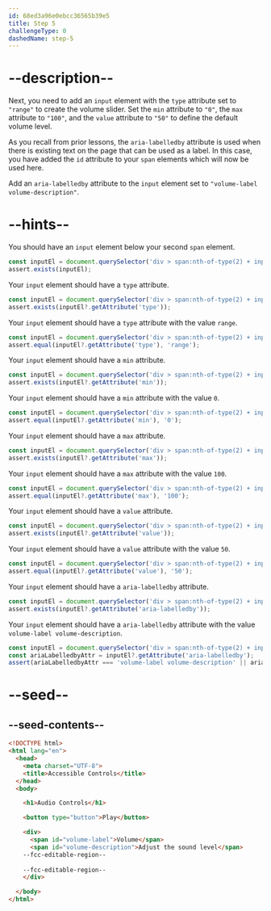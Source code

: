 ```yaml
---
id: 68ed3a96e0ebcc36565b39e5
title: Step 5
challengeType: 0
dashedName: step-5
---
```


# --description--

Next, you need to add an `input` element with the `type` attribute set to `"range"` to create the volume slider. Set the `min` attribute to `"0"`, the `max` attribute to `"100"`, and the `value` attribute to `"50"` to define the default volume level.

As you recall from prior lessons, the `aria-labelledby` attribute is used when there is existing text on the page that can be used as a label. In this case, you have added the `id` attribute to your `span` elements which will now be used here.

Add an `aria-labelledby` attribute to the `input` element set to `"volume-label volume-description"`.

# --hints--

You should have an `input` element below your second `span` element.

```js
const inputEl = document.querySelector('div > span:nth-of-type(2) + input');
assert.exists(inputEl);
```

Your `input` element should have a `type` attribute.

```js
const inputEl = document.querySelector('div > span:nth-of-type(2) + input');
assert.exists(inputEl?.getAttribute('type'));
```

Your `input` element should have a `type` attribute with the value `range`.

```js
const inputEl = document.querySelector('div > span:nth-of-type(2) + input');
assert.equal(inputEl?.getAttribute('type'), 'range');
```

Your `input` element should have a `min` attribute.

```js
const inputEl = document.querySelector('div > span:nth-of-type(2) + input');
assert.exists(inputEl?.getAttribute('min'));
```

Your `input` element should have a `min` attribute with the value `0`.

```js
const inputEl = document.querySelector('div > span:nth-of-type(2) + input');
assert.equal(inputEl?.getAttribute('min'), '0');
```

Your `input` element should have a `max` attribute.

```js
const inputEl = document.querySelector('div > span:nth-of-type(2) + input');
assert.exists(inputEl?.getAttribute('max'));
```

Your `input` element should have a `max` attribute with the value `100`.

```js
const inputEl = document.querySelector('div > span:nth-of-type(2) + input');
assert.equal(inputEl?.getAttribute('max'), '100');
```

Your `input` element should have a `value` attribute.

```js
const inputEl = document.querySelector('div > span:nth-of-type(2) + input');
assert.exists(inputEl?.getAttribute('value'));
```

Your `input` element should have a `value` attribute with the value `50`.

```js
const inputEl = document.querySelector('div > span:nth-of-type(2) + input');
assert.equal(inputEl?.getAttribute('value'), '50');
```

Your `input` element should have a `aria-labelledby` attribute.

```js
const inputEl = document.querySelector('div > span:nth-of-type(2) + input');
assert.exists(inputEl?.getAttribute('aria-labelledby'));
```

Your `input` element should have a `aria-labelledby` attribute with the value `volume-label volume-description`.

```js
const inputEl = document.querySelector('div > span:nth-of-type(2) + input');
const ariaLabelledbyAttr = inputEl?.getAttribute('aria-labelledby');
assert(ariaLabelledbyAttr === 'volume-label volume-description' || ariaLabelledbyAttr === 'volume-description volume-label');
```

# --seed--

## --seed-contents--

```html
<!DOCTYPE html>
<html lang="en">
  <head>
    <meta charset="UTF-8">
    <title>Accessible Controls</title>
  </head>
  <body>

    <h1>Audio Controls</h1>

    <button type="button">Play</button>

    <div>
      <span id="volume-label">Volume</span>
      <span id="volume-description">Adjust the sound level</span>
    --fcc-editable-region--
    
    --fcc-editable-region--
    </div>

  </body>
</html>
```
